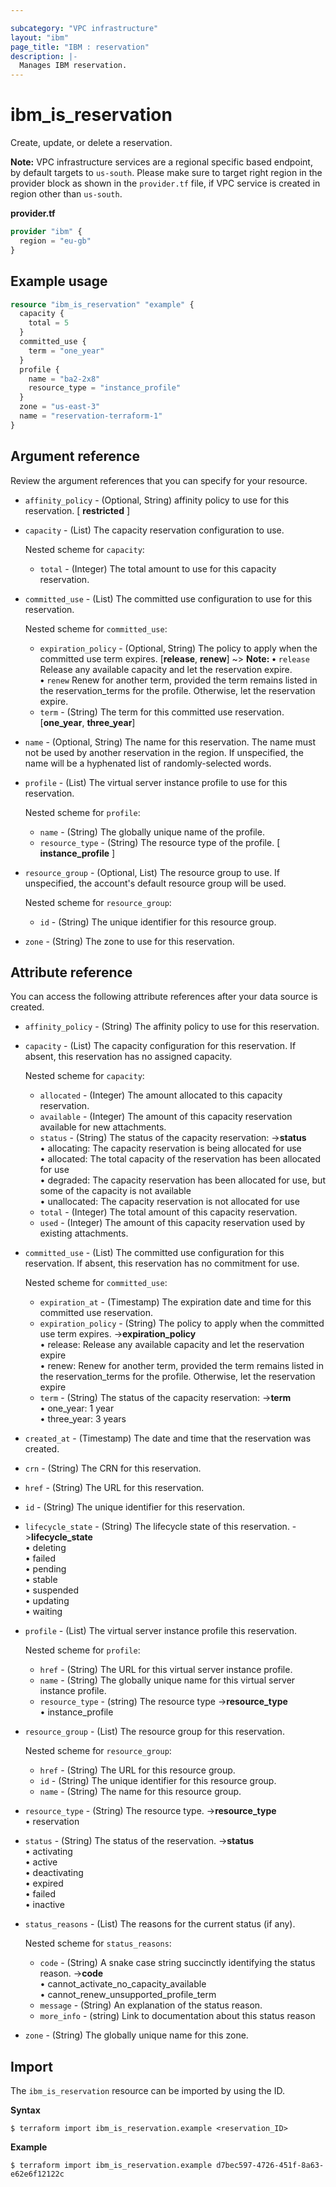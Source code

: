 ```yaml
---

subcategory: "VPC infrastructure"
layout: "ibm"
page_title: "IBM : reservation"
description: |-
  Manages IBM reservation.
---
```


# ibm_is_reservation
Create, update, or delete a reservation.

**Note:** 
VPC infrastructure services are a regional specific based endpoint, by default targets to `us-south`. Please make sure to target right region in the provider block as shown in the `provider.tf` file, if VPC service is created in region other than `us-south`.

**provider.tf**

```terraform
provider "ibm" {
  region = "eu-gb"
}
```


## Example usage

```terraform
resource "ibm_is_reservation" "example" {
  capacity {
    total = 5
  }
  committed_use {
    term = "one_year"
  }
  profile {
    name = "ba2-2x8"
    resource_type = "instance_profile"
  }
  zone = "us-east-3"
  name = "reservation-terraform-1"
}
```


## Argument reference
Review the argument references that you can specify for your resource. 

- `affinity_policy`  - (Optional, String)  affinity policy to use for this reservation. [ **restricted** ]
- `capacity` - (List) The capacity reservation configuration to use.

  Nested scheme for `capacity`:
    - `total` - (Integer) The total amount to use for this capacity reservation.
- `committed_use` - (List) The committed use configuration to use for this reservation.

  Nested scheme for `committed_use`:
    - `expiration_policy` - (Optional, String) The policy to apply when the committed use term expires. [**release**, **renew**]
    ~> **Note:**
    **&#x2022;** `release` Release any available capacity and let the reservation expire.</br>
    **&#x2022;** `renew` Renew for another term, provided the term remains listed in the reservation_terms for the profile. Otherwise, let the reservation expire.</br>
    - `term` - (String) The term for this committed use reservation. [**one_year**, **three_year**]
- `name` - (Optional, String) The name for this reservation. The name must not be used by another reservation in the region. If unspecified, the name will be a hyphenated list of randomly-selected words.
- `profile` - (List) The virtual server instance profile to use for this reservation.

  Nested scheme for `profile`:
    - `name` - (String) The globally unique name of the profile. 
    - `resource_type` - (String) The resource type of the profile. [ **instance_profile** ]
- `resource_group` - (Optional, List) The resource group to use. If unspecified, the account's default resource group will be used.

  Nested scheme for `resource_group`: 
  - `id` - (String) The unique identifier for this resource group.
- `zone` - (String) The zone to use for this reservation.


## Attribute reference
You can access the following attribute references after your data source is created. 
- `affinity_policy`  - (String) The affinity policy to use for this reservation.
- `capacity` - (List) The capacity configuration for this reservation. If absent, this reservation has no assigned capacity.

  Nested scheme for `capacity`:
  - `allocated` - (Integer) The amount allocated to this capacity reservation.
  - `available` - (Integer) The amount of this capacity reservation available for new attachments.
  - `status` - (String) The status of the capacity reservation:
    ->**status** 
      </br>&#x2022; allocating: The capacity reservation is being allocated for use
      </br>&#x2022; allocated: The total capacity of the reservation has been allocated for use
      </br>&#x2022; degraded: The capacity reservation has been allocated for use, but some of the capacity is not available
      </br>&#x2022; unallocated: The capacity reservation is not allocated for use
  - `total` - (Integer) The total amount of this capacity reservation.
  - `used` - (Integer) The amount of this capacity reservation used by existing attachments.
- `committed_use` - (List) The committed use configuration for this reservation. If absent, this reservation has no commitment for use.

  Nested scheme for `committed_use`:
  - `expiration_at` - (Timestamp) The expiration date and time for this committed use reservation.
  - `expiration_policy` - (String) The policy to apply when the committed use term expires.
    ->**expiration_policy** 
      </br>&#x2022; release: Release any available capacity and let the reservation expire
      </br>&#x2022; renew: Renew for another term, provided the term remains listed in the reservation_terms for the profile. Otherwise, let the reservation expire
  - `term` - (String) The status of the capacity reservation:
    ->**term** 
      </br>&#x2022; one_year: 1 year
      </br>&#x2022; three_year: 3 years
- `created_at` - (Timestamp) The date and time that the reservation was created.
- `crn` - (String) The CRN for this reservation.
- `href` - (String) The URL for this reservation.
- `id` - (String) The unique identifier for this reservation.
- `lifecycle_state` - (String) The lifecycle state of this reservation.
   ->**lifecycle_state** 
      </br>&#x2022; deleting
      </br>&#x2022; failed
      </br>&#x2022; pending
      </br>&#x2022; stable
      </br>&#x2022; suspended
      </br>&#x2022; updating
      </br>&#x2022; waiting
- `profile` - (List) The virtual server instance profile this reservation. 

  Nested scheme for `profile`:
  - `href` - (String) The URL for this virtual server instance profile.
  - `name` - (String) The globally unique name for this virtual server instance profile.
  - `resource_type` - (string) The resource type
     ->**resource_type** 
      </br>&#x2022; instance_profile
- `resource_group` - (List) The resource group for this reservation. 

  Nested scheme for `resource_group`:
  - `href` - (String) The URL for this resource group.
  - `id` - (String) The unique identifier for this resource group.
  - `name` - (String) The name for this resource group.
- `resource_type` - (String) The resource type.
  ->**resource_type** 
    </br>&#x2022; reservation
- `status` - (String) The status of the reservation.
  ->**status** 
    </br>&#x2022; activating
    </br>&#x2022; active
    </br>&#x2022; deactivating
    </br>&#x2022; expired
    </br>&#x2022; failed
    </br>&#x2022; inactive
- `status_reasons` - (List) The reasons for the current status (if any).

  Nested scheme for `status_reasons`:
  - `code` - (String) A snake case string succinctly identifying the status reason.
    ->**code** 
      </br>&#x2022; cannot_activate_no_capacity_available
      </br>&#x2022; cannot_renew_unsupported_profile_term
  - `message` - (String) An explanation of the status reason.
  - `more_info` - (string) Link to documentation about this status reason
- `zone` - (String) The globally unique name for this zone.

## Import
The `ibm_is_reservation` resource can be imported by using the ID. 

**Syntax**

```
$ terraform import ibm_is_reservation.example <reservation_ID>
```

**Example**

```
$ terraform import ibm_is_reservation.example d7bec597-4726-451f-8a63-e62e6f12122c
```
